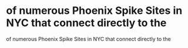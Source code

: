 # of numerous Phoenix Spike Sites in NYC that connect directly to the

of numerous Phoenix Spike Sites in NYC that connect directly to the